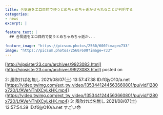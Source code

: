 ```yaml
---
title: 合気道をエロ目的で使うとめちゃめちゃ逝かせられることが判明する
categories:
- news
excerpt: |
  
feature_text: |
  ## 合気道をエロ目的で使うとめちゃめちゃ逝か...
  
feature_image: "https://picsum.photos/2560/600?image=733"
image: "https://picsum.photos/2560/600?image=733"
---
```


[http://vipsister23.com/archives/9923083.html](http://vipsister23.com/archives/9923083.html)
posted on 

<!--more-->

2: 風吹けば名無し 2021/08/07(土) 13:57:47.38 ID:fGjyO10/a.net [https://video.twimg.com/ext_tw_video/1353441244563660801/pu/vid/1280x720/LfAVeNThlXCyLkHK.mp4](https://video.twimg.com/ext_tw_video/1353441244563660801/pu/vid/1280x720/LfAVeNThlXCyLkHK.mp4) 3: 風吹けば名無し 2021/08/07(土) 13:57:54.39 ID:fGjyO10/a.net すごい😳
